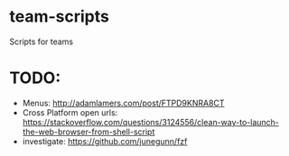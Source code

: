 # team-scripts
Scripts for teams
 
# TODO: 
  * Menus: http://adamlamers.com/post/FTPD9KNRA8CT
  * Cross Platform open urls: https://stackoverflow.com/questions/3124556/clean-way-to-launch-the-web-browser-from-shell-script
  * investigate: https://github.com/junegunn/fzf
